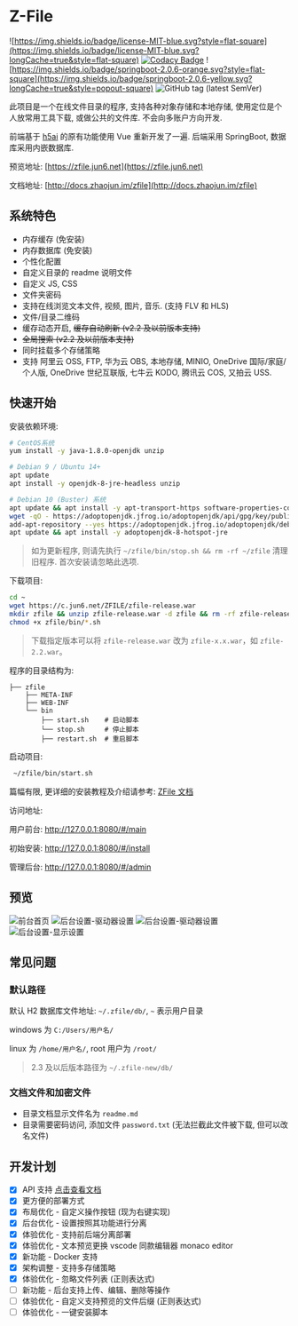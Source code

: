 # Z-File

![https://img.shields.io/badge/license-MIT-blue.svg?style=flat-square](https://img.shields.io/badge/license-MIT-blue.svg?longCache=true&style=flat-square)
[![Codacy Badge](https://api.codacy.com/project/badge/Grade/70b793267f7941d58cbd93f50c9a8e0a)](https://www.codacy.com/manual/zhaojun1998/zfile?utm_source=github.com&amp;utm_medium=referral&amp;utm_content=zhaojun1998/zfile&amp;utm_campaign=Badge_Grade)
![https://img.shields.io/badge/springboot-2.0.6-orange.svg?style=flat-square](https://img.shields.io/badge/springboot-2.0.6-yellow.svg?longCache=true&style=popout-square)
![GitHub tag (latest SemVer)](https://img.shields.io/github/tag/zhaojun1998/zfile.svg?style=flat-square)

此项目是一个在线文件目录的程序, 支持各种对象存储和本地存储, 使用定位是个人放常用工具下载, 或做公共的文件库. 不会向多账户方向开发.

前端基于 [h5ai](https://larsjung.de/h5ai/) 的原有功能使用 Vue 重新开发了一遍. 后端采用 SpringBoot, 数据库采用内嵌数据库.

预览地址: [https://zfile.jun6.net](https://zfile.jun6.net)

文档地址: [http://docs.zhaojun.im/zfile](http://docs.zhaojun.im/zfile)

## 系统特色

* 内存缓存 (免安装)
* 内存数据库 (免安装)
* 个性化配置
* 自定义目录的 readme 说明文件
* 自定义 JS, CSS
* 文件夹密码
* 支持在线浏览文本文件, 视频, 图片, 音乐. (支持 FLV 和 HLS)
* 文件/目录二维码
* 缓存动态开启, ~~缓存自动刷新 (v2.2 及以前版本支持)~~
* ~~全局搜索 (v2.2 及以前版本支持)~~
* 同时挂载多个存储策略
* 支持 阿里云 OSS, FTP, 华为云 OBS, 本地存储, MINIO, OneDrive 国际/家庭/个人版, OneDrive 世纪互联版, 七牛云 KODO, 腾讯云 COS, 又拍云 USS.

## 快速开始

安装依赖环境:

```bash
# CentOS系统
yum install -y java-1.8.0-openjdk unzip
```

```bash
# Debian 9 / Ubuntu 14+
apt update
apt install -y openjdk-8-jre-headless unzip
```

```bash
# Debian 10 (Buster) 系统
apt update && apt install -y apt-transport-https software-properties-common ca-certificates dirmngr gnupg
wget -qO - https://adoptopenjdk.jfrog.io/adoptopenjdk/api/gpg/key/public | apt-key add -
add-apt-repository --yes https://adoptopenjdk.jfrog.io/adoptopenjdk/deb/
apt update && apt install -y adoptopenjdk-8-hotspot-jre
```


> 如为更新程序, 则请先执行 `~/zfile/bin/stop.sh && rm -rf ~/zfile` 清理旧程序. 首次安装请忽略此选项.


下载项目:

```bash
cd ~
wget https://c.jun6.net/ZFILE/zfile-release.war
mkdir zfile && unzip zfile-release.war -d zfile && rm -rf zfile-release.war
chmod +x zfile/bin/*.sh
```

> 下载指定版本可以将 `zfile-release.war` 改为 `zfile-x.x.war`，如 `zfile-2.2.war`。

程序的目录结构为:
```
├── zfile
    ├── META-INF
    ├── WEB-INF
    └── bin
        ├── start.sh    # 启动脚本
        └── stop.sh     # 停止脚本
        ├── restart.sh  # 重启脚本
```

启动项目:

```bash
 ~/zfile/bin/start.sh
```

篇幅有限, 更详细的安装教程及介绍请参考: [ZFile 文档](http://docs.zhaojun.im/zfile)

访问地址:

用户前台: http://127.0.0.1:8080/#/main

初始安装: http://127.0.0.1:8080/#/install

管理后台: http://127.0.0.1:8080/#/admin


## 预览

![前台首页](https://cdn.jun6.net/2020/04/19/d590d2bde13bb.png)
![后台设置-驱动器设置](https://cdn.jun6.net/2020/04/19/d58fc2debcce8.png)
![后台设置-驱动器设置](https://cdn.jun6.net/2020/04/19/0f321e47fc18c.png)
![后台设置-显示设置](https://cdn.jun6.net/2020/04/19/6d7c300b89671.png)

## 常见问题


### 默认路径

默认 H2 数据库文件地址: `~/.zfile/db/`, `~` 表示用户目录

windows 为 `C:/Users/用户名/`

linux 为 `/home/用户名/`, root 用户为 `/root/`

> 2.3 及以后版本路径为 `~/.zfile-new/db/`

### 文档文件和加密文件

- 目录文档显示文件名为 `readme.md`
- 目录需要密码访问, 添加文件 `password.txt` (无法拦截此文件被下载, 但可以改名文件)

## 开发计划

- [x] API 支持 [点击查看文档](https://github.com/zhaojun1998/zfile/blob/master/API.md)
- [x] 更方便的部署方式
- [x] 布局优化 - 自定义操作按钮 (现为右键实现)
- [x] 后台优化 - 设置按照其功能进行分离
- [x] 体验优化 - 支持前后端分离部署
- [x] 体验优化 - 文本预览更换 vscode 同款编辑器 monaco editor
- [x] 新功能 - Docker 支持
- [x] 架构调整 - 支持多存储策略
- [x] 体验优化 - 忽略文件列表 (正则表达式)
- [ ] 新功能 - 后台支持上传、编辑、删除等操作
- [ ] 体验优化 - 自定义支持预览的文件后缀 (正则表达式)
- [ ] 体验优化 - 一键安装脚本

[comment]: <> (## 支持作者)

[comment]: <> (如果本项目对你有帮助，请作者喝杯咖啡吧。)

[comment]: <> (<img src="http://cdn.jun6.net/alipay.png" width="200" height="312">)

[comment]: <> (<img src="http://cdn.jun6.net/wechat.png" width="222" height="300">)
